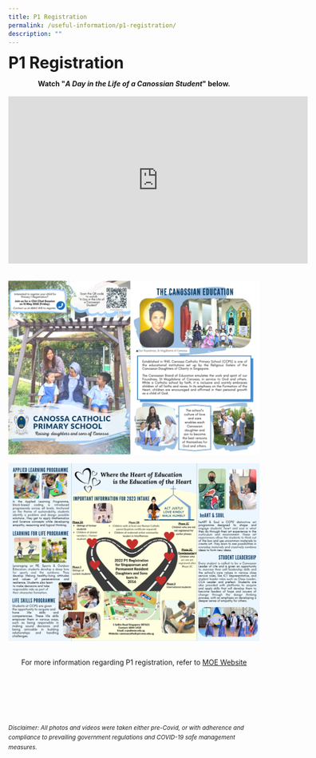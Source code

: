 ```yaml
---
title: P1 Registration
permalink: /useful-information/p1-registration/
description: ""
---
```

<b><font size=6> P1 Registration</font></b>

<center>
<b>Watch "<em>A Day in the Life of a Canossian Student</em>" below.</b>

<br>
<br>

<iframe width="600" height="335" src="https://www.youtube.com/embed/ewpPrYXZMBA" title="A Day in the Life of a Canossian" frameborder="0" allow="accelerometer; autoplay; clipboard-write; encrypted-media; gyroscope; picture-in-picture" allowfullscreen></iframe>

</center>

<br>

![](/images/Useful%20Information/P1%20Registration%201.png)

![](/images/Useful%20Information/P1%20Registration%202.png)

<br>
<center>
For more information regarding P1 registration, refer to <a href="https://www.moe.gov.sg/primary/p1-registration">MOE Website</a>
</center>



<br><br><br><br><br><br>
<sup>_Disclaimer: All photos and videos were taken either pre-Covid, or with adherence and compliance to prevailing government regulations and COVID-19 safe management measures._</sup>